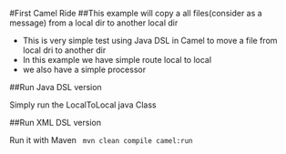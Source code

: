#First Camel Ride
##This example will copy a all files(consider as a message) from a local dir to another local dir

 * This is very simple test using Java DSL in Camel to move a file from local dri to another dir
 * In this example we have simple route local to local
 * we also have a simple processor

##Run Java DSL version

Simply run the LocalToLocal java Class


##Run XML DSL version

Run it with Maven ` mvn clean compile camel:run`